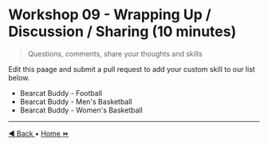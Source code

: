 # Workshop 09 - Wrapping Up / Discussion / Sharing (10 minutes)

> Questions, comments, share your thoughts and skills

Edit this paage and submit a pull request to add your custom skill to our list below.

- Bearcat Buddy - Football
- Bearcat Buddy - Men's Basketball
- Bearcat Buddy - Women's Basketball


---

[:arrow_backward: Back ](./workshop-08.md) • [ Home :fast_forward:](./README.md)
